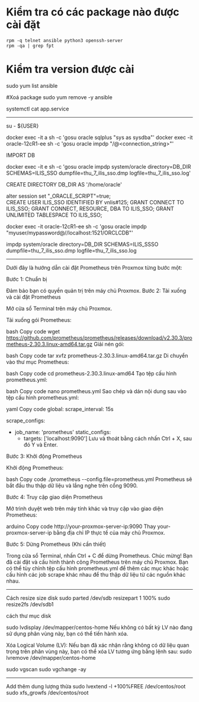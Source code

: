 # Kiểm tra có các package  nào được cài đặt

```
rpm -q telnet ansible python3 openssh-server
rpm -qa | grep fpt
```

# Kiểm tra version được cài 
sudo yum list ansible

#Xoá package
sudo yum remove -y ansible


 systemctl cat app.service

 ---
 su - ${USER}

 docker exec -it a sh -c 'gosu oracle sqlplus "sys as sysdba"'
docker exec -it oracle-12cR1-ee sh -c 'gosu oracle impdp "<username>/<password>@<connection_string>"'


IMPORT DB

docker exec -it  e sh -c 'gosu oracle impdp system/oracle directory=DB_DIR SCHEMAS=ILIS_SSO dumpfile=thu_7_ilis_sso.dmp logfile=thu_7_ilis_sso.log'

CREATE DIRECTORY DB_DIR AS '/home/oracle'

alter session set "_ORACLE_SCRIPT"=true;  
CREATE USER ILIS_SSO IDENTIFIED BY vnlis#125;
GRANT CONNECT TO ILIS_SSO;
GRANT CONNECT, RESOURCE, DBA TO ILIS_SSO;
GRANT UNLIMITED TABLESPACE TO ILIS_SSO;

docker exec -it oracle-12cR1-ee sh -c 'gosu oracle impdp "myuser/mypassword@//localhost:1521/ORCLCDB"'

impdp system/oracle directory=DB_DIR SCHEMAS=ILIS_SSSO dumpfile=thu_7_ilis_sso.dmp logfile=thu_7_ilis_sso.log

---

Dưới đây là hướng dẫn cài đặt Prometheus trên Proxmox từng bước một:

Bước 1: Chuẩn bị

Đảm bảo bạn có quyền quản trị trên máy chủ Proxmox.
Bước 2: Tải xuống và cài đặt Prometheus

Mở cửa sổ Terminal trên máy chủ Proxmox.

Tải xuống gói Prometheus:

bash
Copy code
wget https://github.com/prometheus/prometheus/releases/download/v2.30.3/prometheus-2.30.3.linux-amd64.tar.gz
Giải nén gói:

bash
Copy code
tar xvfz prometheus-2.30.3.linux-amd64.tar.gz
Di chuyển vào thư mục Prometheus:

bash
Copy code
cd prometheus-2.30.3.linux-amd64
Tạo tệp cấu hình prometheus.yml:

bash
Copy code
nano prometheus.yml
Sao chép và dán nội dung sau vào tệp cấu hình prometheus.yml:

yaml
Copy code
global:
  scrape_interval: 15s

scrape_configs:
  - job_name: 'prometheus'
    static_configs:
      - targets: ['localhost:9090']
Lưu và thoát bằng cách nhấn Ctrl + X, sau đó Y và Enter.

Bước 3: Khởi động Prometheus

Khởi động Prometheus:

bash
Copy code
./prometheus --config.file=prometheus.yml
Prometheus sẽ bắt đầu thu thập dữ liệu và lắng nghe trên cổng 9090.

Bước 4: Truy cập giao diện Prometheus

Mở trình duyệt web trên máy tính khác và truy cập vào giao diện Prometheus:

arduino
Copy code
http://your-proxmox-server-ip:9090
Thay your-proxmox-server-ip bằng địa chỉ IP thực tế của máy chủ Proxmox.

Bước 5: Dừng Prometheus (Khi cần thiết)

Trong cửa sổ Terminal, nhấn Ctrl + C để dừng Prometheus.
Chúc mừng! Bạn đã cài đặt và cấu hình thành công Prometheus trên máy chủ Proxmox. Bạn có thể tùy chỉnh tệp cấu hình prometheus.yml để thêm các mục khác hoặc cấu hình các job scrape khác nhau để thu thập dữ liệu từ các nguồn khác nhau.


--- 
Cách resize size disk
sudo parted /dev/sdb resizepart 1 100%
sudo resize2fs /dev/sdb1

cách  thư mục disk

sudo lvdisplay /dev/mapper/centos-home
Nếu không có bất kỳ LV nào đang sử dụng phân vùng này, bạn có thể tiến hành xóa.

Xóa Logical Volume (LV): Nếu bạn đã xác nhận rằng không có dữ liệu quan trọng trên phân vùng này, bạn có thể xóa LV tương ứng bằng lệnh sau:
sudo lvremove /dev/mapper/centos-home

sudo vgscan
sudo vgchange -ay

---
Add thêm dung lượng thừa
sudo lvextend -l +100%FREE /dev/centos/root
sudo xfs_growfs /dev/centos/root


